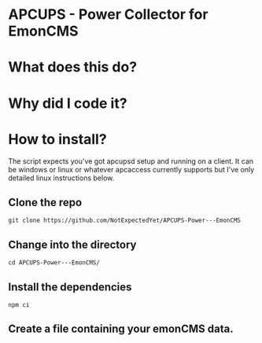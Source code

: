 
# APCUPS - Power Collector for EmonCMS

# What does this do? 

# Why did I code it?

# How to install?

The script expects you've got apcupsd setup and running on a client. It can be windows or linux or whatever apcaccess currently supports but I've only detailed linux instructions below. 

## Clone the repo
`git clone https://github.com/NotExpectedYet/APCUPS-Power---EmonCMS`

## Change into the directory
`cd APCUPS-Power---EmonCMS/`

## Install the dependencies 
`npm ci`

## Create a file containing your emonCMS data. 
